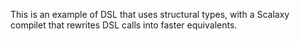 This is an example of DSL that uses structural types, with a Scalaxy compilet that rewrites DSL calls into faster equivalents.
